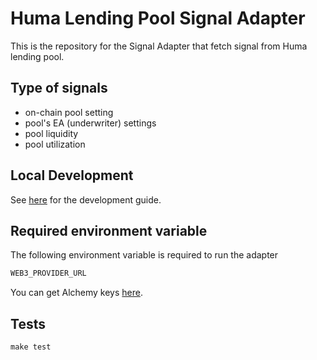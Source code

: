 # Huma Lending Pool Signal Adapter

This is the repository for the Signal Adapter that fetch signal from Huma lending pool.

## Type of signals

- on-chain pool setting
- pool's EA (underwriter) settings
- pool liquidity
- pool utilization

## Local Development

See [here](../../../docs/getting_started.md) for the development guide.

## Required environment variable

The following environment variable is required to run the adapter

```bash
WEB3_PROVIDER_URL
```

You can get Alchemy keys [here](https://docs.alchemy.com/docs/alchemy-quickstart-guide).

## Tests

```
make test
```
